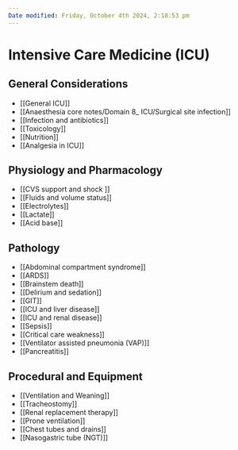 ```yaml
---
Date modified: Friday, October 4th 2024, 2:18:53 pm
---
```

# Intensive Care Medicine (ICU)
## General Considerations
- [[General ICU]]
- [[Anaesthesia core notes/Domain 8_ ICU/Surgical site infection]]
- [[Infection and antibiotics]]  
- [[Toxicology]]
- [[Nutrition]]
- [[Analgesia in ICU]]
## Physiology and Pharmacology
- [[CVS support and shock ]]
- [[Fluids and volume status]]
- [[Electrolytes]]
- [[Lactate]]
- [[Acid base]]
## Pathology
- [[Abdominal compartment syndrome]]
- [[ARDS]]
- [[Brainstem death]]
- [[Delirium and sedation]]
- [[GIT]]
- [[ICU and liver disease]]
- [[ICU and renal disease]]
- [[Sepsis]]
- [[Critical care weakness]]
- [[Ventilator assisted pneumonia (VAP)]]
- [[Pancreatitis]]
## Procedural and Equipment
- [[Ventilation and Weaning]]
- [[Tracheostomy]]
- [[Renal replacement therapy]]
- [[Prone ventilation]]
- [[Chest tubes and drains]]
- [[Nasogastric tube (NGT)]]
